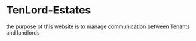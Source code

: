 # TenLord-Estates

the purpose of this website is to manage communication between Tenants and landlords 